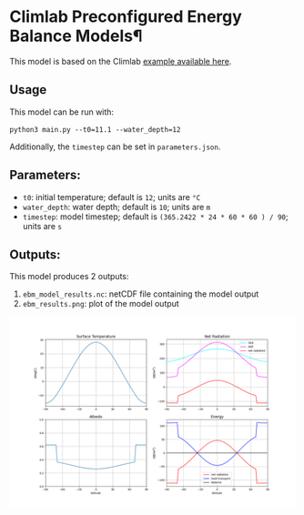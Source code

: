 # Climlab Preconfigured Energy Balance Models¶

This model is based on the Climlab [example available here](https://climlab.readthedocs.io/en/latest/courseware/Preconfigured_EBM.html).

## Usage

This model can be run with:

```
python3 main.py --t0=11.1 --water_depth=12  
```

Additionally, the `timestep` can be set in `parameters.json`.

## Parameters:

* `t0`: initial temperature; default is `12`; units are `°C`
* `water_depth`: water depth; default is `10`; units are `m`
* `timestep`: model timestep; default is `(365.2422 * 24 * 60 * 60 ) / 90`; units are `s`

## Outputs:

This model produces 2 outputs:

1. `ebm_model_results.nc`: netCDF file containing the model output
2. `ebm_results.png`: plot of the model output

 ![Example output](plots/ebm_results.png)
